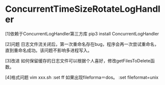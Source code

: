 # ConcurrentTimeSizeRotateLogHandler

[1]依赖于ConcurrentLogHandler第三方库
pip3 install ConcurrentLogHandler

[2]问题
日志文件流关闭后，第一次重命名存在bug，程序会再一次尝试重命名，直到重命名成功。该问题不影响多进程写入。

[3]改进
如何保留缓存的日志文件可以根据个人喜好，修改getFilesToDelete函数。

[4]格式问题
vim xxx.sh
:set ff
如果出现fileforma＝dos。
:set fileformat=unix

